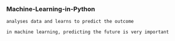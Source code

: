 ### Machine-Learning-in-Python  
  

```
analyses data and learns to predict the outcome  
```  


```
in machine learning, predicting the future is very important
```

